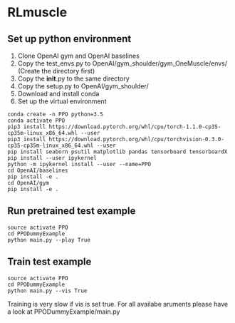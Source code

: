 # RLmuscle

## Set up python environment
1. Clone OpenAI gym and OpenAI baselines
2. Copy the test_envs.py to OpenAI/gym_shoulder/gym_OneMuscle/envs/ (Create the directory first)
3. Copy the __init__.py to the same directory
4. Copy the setup.py to OpenAI/gym_shoulder/
5. Download and install conda
6. Set up the virtual environment
```console
conda create -n PPO python=3.5
conda activate PPO
pip3 install https://download.pytorch.org/whl/cpu/torch-1.1.0-cp35-cp35m-linux_x86_64.whl --user
pip3 install https://download.pytorch.org/whl/cpu/torchvision-0.3.0-cp35-cp35m-linux_x86_64.whl --user
pip install seaborn psutil matplotlib pandas tensorboard tensorboardX
pip install --user ipykernel
python -m ipykernel install --user --name=PPO
cd OpenAI/baselines
pip install -e .
cd OpenAI/gym
pip install -e .
```
## Run pretrained test example
```console
source activate PPO
cd PPODummyExample
python main.py --play True
```
## Train test example
```console
source activate PPO
cd PPODummyExample
python main.py --vis True
```
Training is very slow if vis is set true.
For all availabe aruments please have a look at PPODummyExample/main.py
